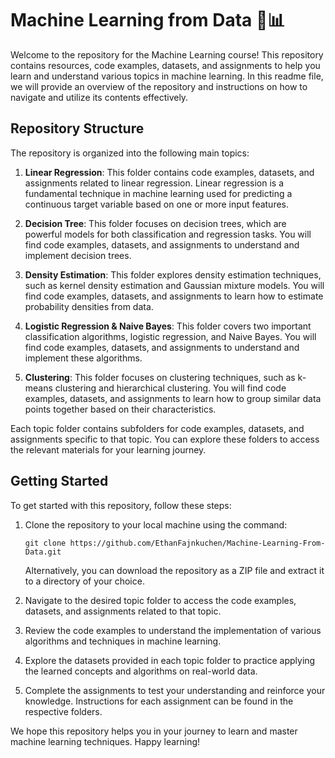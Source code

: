<h1>Machine Learning from Data 🤖📊</h1>

Welcome to the repository for the Machine Learning course! This repository contains resources, code examples, datasets, and assignments to help you learn and understand various topics in machine learning. In this readme file, we will provide an overview of the repository and instructions on how to navigate and utilize its contents effectively.

## Repository Structure

The repository is organized into the following main topics:

1. **Linear Regression**: This folder contains code examples, datasets, and assignments related to linear regression. Linear regression is a fundamental technique in machine learning used for predicting a continuous target variable based on one or more input features.

2. **Decision Tree**: This folder focuses on decision trees, which are powerful models for both classification and regression tasks. You will find code examples, datasets, and assignments to understand and implement decision trees.

3. **Density Estimation**: This folder explores density estimation techniques, such as kernel density estimation and Gaussian mixture models. You will find code examples, datasets, and assignments to learn how to estimate probability densities from data.

4. **Logistic Regression & Naive Bayes**: This folder covers two important classification algorithms, logistic regression, and Naive Bayes. You will find code examples, datasets, and assignments to understand and implement these algorithms.

5. **Clustering**: This folder focuses on clustering techniques, such as k-means clustering and hierarchical clustering. You will find code examples, datasets, and assignments to learn how to group similar data points together based on their characteristics.

Each topic folder contains subfolders for code examples, datasets, and assignments specific to that topic. You can explore these folders to access the relevant materials for your learning journey.

## Getting Started

To get started with this repository, follow these steps:

1. Clone the repository to your local machine using the command:

   ```
   git clone https://github.com/EthanFajnkuchen/Machine-Learning-From-Data.git
   ```

   Alternatively, you can download the repository as a ZIP file and extract it to a directory of your choice.

2. Navigate to the desired topic folder to access the code examples, datasets, and assignments related to that topic.

3. Review the code examples to understand the implementation of various algorithms and techniques in machine learning.

4. Explore the datasets provided in each topic folder to practice applying the learned concepts and algorithms on real-world data.

5. Complete the assignments to test your understanding and reinforce your knowledge. Instructions for each assignment can be found in the respective folders.



We hope this repository helps you in your journey to learn and master machine learning techniques. Happy learning!
